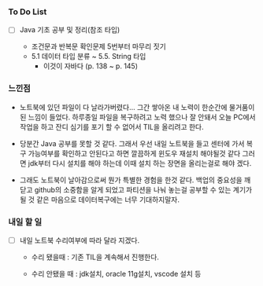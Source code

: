 ### To Do List

- [ ] Java 기초 공부 및 정리(참조 타입)
  
  - 조건문과 반복문 확인문제 5번부터 마무리 짓기
  - 5.1 데이터 타입 분류 ~ 5.5. String 타입
    - 이것이 자바다 (p. 138 ~ p. 145)
  
  

### 느낀점

- 노트북에 있던 파일이 다 날라가버렸다... 그간 쌓아온 내 노력이 한순간에 물거품이 된 느낌이 들었다. 하루종일 파일을 복구하려고 노력 했으나 잘 안돼서 오늘 PC에서 작업을 하고 잔디 심기를 포기 할 수 없어서 TIL을 올리려고 한다.

- 당분간 Java 공부를 못할 것 같다. 그래서 우선 내일 노트북을 들고 센터에 가서 복구 가능여부를 확인하고 안된다고 하면 깔끔하게 윈도우 재설치 해야될것 같다 그러면 jdk부터 다시 설치를 해야 하는데 이때 설치 하는 장면을 올리는걸로 해야 겠다.
- 그래도 노트북이 날아감으로써 뭔가 특별한 경험을 한것 같다. 백업의 중요성을 깨닫고 github의 소중함을 알게 되었고 파티션을 나눠 놓는걸 공부할 수 있는 계기가 될 것 같은 마음으로 데이터복구에는 너무 기대하지말자.



### 내일 할 일

- [ ] 내일 노트북 수리여부에 따라 달라 지겠다.

  - 수리 됐을때 : 기존 TIL을 계속해서 진행한다.

    

  - 수리 안됐을 때 : jdk설치, oracle 11g설치, vscode 설치 등

